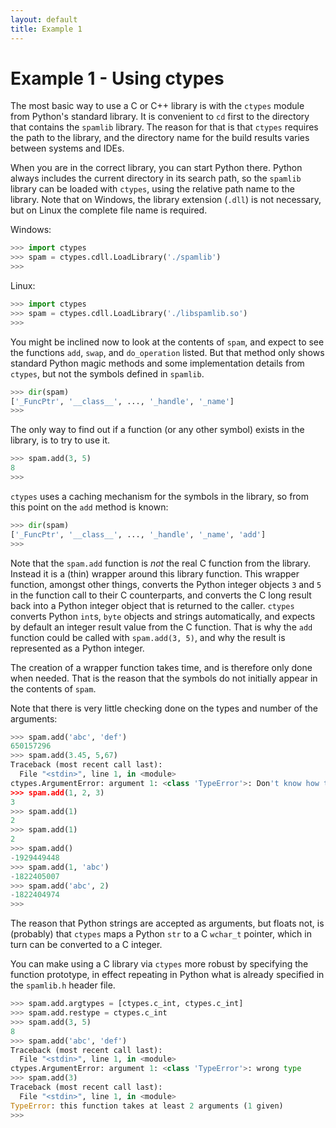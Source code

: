 ```yaml
---
layout: default
title: Example 1
---
```


# Example 1 - Using ctypes

The most basic way to use a C or C++ library
is with the `ctypes` module from
Python's standard library.
It is convenient to `cd` first to the directory
that contains the `spamlib` library.
The reason for that is that `ctypes` requires the path
to the library, and the directory name
for the build results varies between systems
and IDEs.

When you are in the correct library,
you can start Python there.
Python always includes the current directory
in its search path, so the `spamlib` library
can be loaded with `ctypes`, using the relative
path name to the library.
Note that on Windows, the library extension (`.dll`)
is not necessary, but on Linux the complete
file name is required.

Windows:

```python
>>> import ctypes
>>> spam = ctypes.cdll.LoadLibrary('./spamlib')
>>>
```
Linux:

```python
>>> import ctypes
>>> spam = ctypes.cdll.LoadLibrary('./libspamlib.so')
>>>
```

You might be inclined now to look at the
contents of `spam`, and expect to see the functions `add`, `swap`, and `do_operation` listed.
But that method only shows standard Python magic methods and some implementation details from
`ctypes`, but not the symbols defined in `spamlib`.

```python
>>> dir(spam)
['_FuncPtr', '__class__', ..., '_handle', '_name']
>>>
```

The only way to find out if a function (or any other symbol) exists in the library,
is to try to use it.

```python
>>> spam.add(3, 5)
8
>>>
```

`ctypes` uses a caching mechanism for the symbols in the library, so from this point on the
`add` method is known:

```python
>>> dir(spam)
['_FuncPtr', '__class__', ..., '_handle', '_name', 'add']
>>>
```

Note that the `spam.add` function is *not*
the real C function from the library.
Instead it is a (thin) wrapper around this library function.
This wrapper function, amongst other things, converts the Python integer
objects `3` and `5` in the function call to their C counterparts,
and converts the C long result back into a Python integer object
that is returned to the caller.
`ctypes` converts Python `int`s, `byte` objects and strings automatically,
and expects by default an integer result value from the C function.
That is why the `add` function could be called with `spam.add(3, 5)`,
and why the result is represented as a Python integer.

The creation of a wrapper function takes time, and is therefore
only done when needed.
That is the reason that the symbols do not initially appear
in the contents of `spam`.

Note that there is very little checking done on the types and number
of the arguments:

```python
>>> spam.add('abc', 'def')
650157296
>>> spam.add(3.45, 5,67)
Traceback (most recent call last):
  File "<stdin>", line 1, in <module>
ctypes.ArgumentError: argument 1: <class 'TypeError'>: Don't know how to convert parameter 1
>>> spam.add(1, 2, 3)
3
>>> spam.add(1)
2
>>> spam.add(1)
2
>>> spam.add()
-1929449448
>>> spam.add(1, 'abc')
-1822405007
>>> spam.add('abc', 2)
-1822404974
>>>
```

The reason that Python strings are accepted as arguments, but floats not,
is (probably) that `ctypes` maps a Python `str` to a C `wchar_t` pointer,
which in turn can be converted to a C integer.

You can make using a C library via `ctypes` more robust
by specifying the function prototype,
in effect repeating in Python what is already specified in the `spamlib.h` header file.

```python
>>> spam.add.argtypes = [ctypes.c_int, ctypes.c_int]
>>> spam.add.restype = ctypes.c_int
>>> spam.add(3, 5)
8
>>> spam.add('abc', 'def')
Traceback (most recent call last):
  File "<stdin>", line 1, in <module>
ctypes.ArgumentError: argument 1: <class 'TypeError'>: wrong type
>>> spam.add(3)
Traceback (most recent call last):
  File "<stdin>", line 1, in <module>
TypeError: this function takes at least 2 arguments (1 given)
>>>
```

